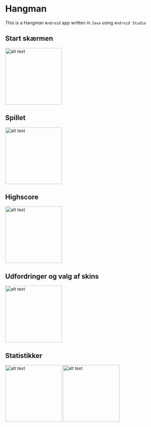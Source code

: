 # Hangman
This is a Hangman <code>Android</code> app written in <code>Java</code> using <code>Android Studio</code>

<h2>Start skærmen</h2>
<img src="https://imgur.com/CicWoxU.jpg" alt="alt text" width="180" >


<h2>Spillet</h2>
<img src="https://imgur.com/QD0USLq.jpg" alt="alt text" width="180" > 

<h2>Highscore</h2>
<img src="https://imgur.com/ade9QSD.jpg" alt="alt text" width="180" >

<h2>Udfordringer og valg af skins</h2>
<img src="https://imgur.com/JqVsoDL.jpg" alt="alt text" width="180" >

<h2>Statistikker</h2>
<img align="left" src="https://imgur.com/0SubacD.jpg" alt="alt text" width="180" >

<img src="https://imgur.com/sKCdjgd.jpg" alt="alt text" width="180" >
